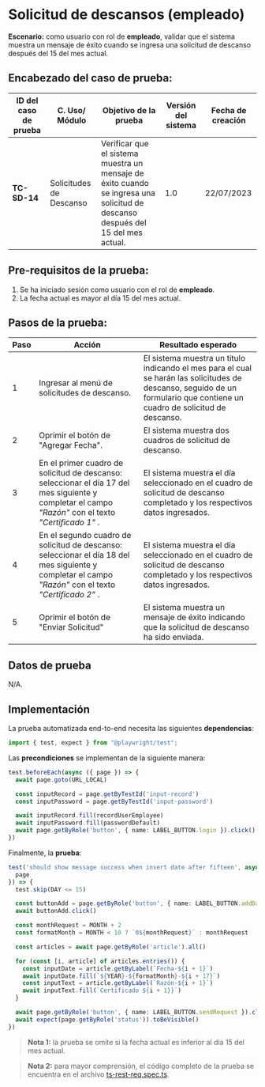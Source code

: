 # Solicitud de descansos (empleado)

**Escenario:** como usuario con rol de **empleado**, validar que el sistema muestra un mensaje de éxito cuando se ingresa una solicitud de descanso después del 15 del mes actual.

## Encabezado del caso de prueba:

| ID del caso de prueba | C. Uso/ Módulo | Objetivo de la prueba                                                                        | Versión del sistema | Fecha de creación |
| --------------------- | -------------- | -------------------------------------------------------------------------------------------- | ------------------- | ----------------- |
| **TC-SD-14**          | Solicitudes de Descanso | Verificar que el sistema muestra un mensaje de éxito cuando se ingresa una solicitud de descanso después del 15 del mes actual. | 1.0                 | 22/07/2023        |

## Pre-requisitos de la prueba:

1. Se ha iniciado sesión como usuario con el rol de **empleado**.
2. La fecha actual es mayor al día 15 del mes actual.

## Pasos de la prueba:

| Paso | Acción                                                                 | Resultado esperado                                                                                                                                                               |
| ---- | ---------------------------------------------------------------------- | -------------------------------------------------------------------------------------------------------------------------------------------------------------------------------- |
| 1 | Ingresar al menú de solicitudes de descanso. | El sistema muestra un titulo indicando el mes para el cual se harán las solicitudes de descanso, seguido de un formulario que contiene un cuadro de solicitud de descanso. |
| 2 | Oprimir el botón de "Agregar Fecha". | El sistema muestra dos cuadros de solicitud de descanso. |
| 3 | En el primer cuadro de solicitud de descanso: seleccionar el día 17 del mes siguiente y completar el campo _"Razón"_ con el texto _"Certificado 1"_ . | El sistema muestra el día seleccionado en el cuadro de solicitud de descanso completado y los respectivos datos ingresados. |
| 4 | En el segundo cuadro de solicitud de descanso: seleccionar el día 18 del mes siguiente y completar el campo _"Razón"_ con el texto _"Certificado 2"_ . | El sistema muestra el día seleccionado en el cuadro de solicitud de descanso completado y los respectivos datos ingresados. |
| 5 | Oprimir el botón de "Enviar Solicitud" | El sistema muestra un mensaje de éxito indicando que la solicitud de descanso ha sido enviada. |



## Datos de prueba

N/A.

## Implementación

La prueba automatizada end-to-end necesita las siguientes **dependencias**:

```typescript
import { test, expect } from "@playwright/test";
```

Las **precondiciones** se implementan de la siguiente manera:

```typescript
test.beforeEach(async ({ page }) => {
  await page.goto(URL_LOCAL)

  const inputRecord = page.getByTestId('input-record')
  const inputPassword = page.getByTestId('input-password')

  await inputRecord.fill(recordUserEmployee)
  await inputPassword.fill(passwordDefault)
  await page.getByRole('button', { name: LABEL_BUTTON.login }).click()
})
```

Finalmente, la **prueba**:

```typescript
test('should show message success when insert date after fifteen', async ({
  page
}) => {
  test.skip(DAY <= 15)

  const buttonAdd = page.getByRole('button', { name: LABEL_BUTTON.addDate })
  await buttonAdd.click()

  const monthRequest = MONTH + 2
  const formatMonth = MONTH < 10 ? `0${monthRequest}` : monthRequest

  const articles = await page.getByRole('article').all()

  for (const [i, article] of articles.entries()) {
    const inputDate = article.getByLabel(`Fecha-${i + 1}`)
    await inputDate.fill(`${YEAR}-${formatMonth}-${i + 17}`)
    const inputText = article.getByLabel(`Razón-${i + 1}`)
    await inputText.fill(`Certificado ${i + 1}}`)
  }

  await page.getByRole('button', { name: LABEL_BUTTON.sendRequest }).click()
  await expect(page.getByRole('status')).toBeVisible()
})
```

> **Nota 1:** la prueba se omite si la fecha actual es inferior al día 15 del mes actual.

> **Nota 2:** para mayor comprensión, el código completo de la prueba se encuentra en el archivo [ts-rest-req.spec.ts]().